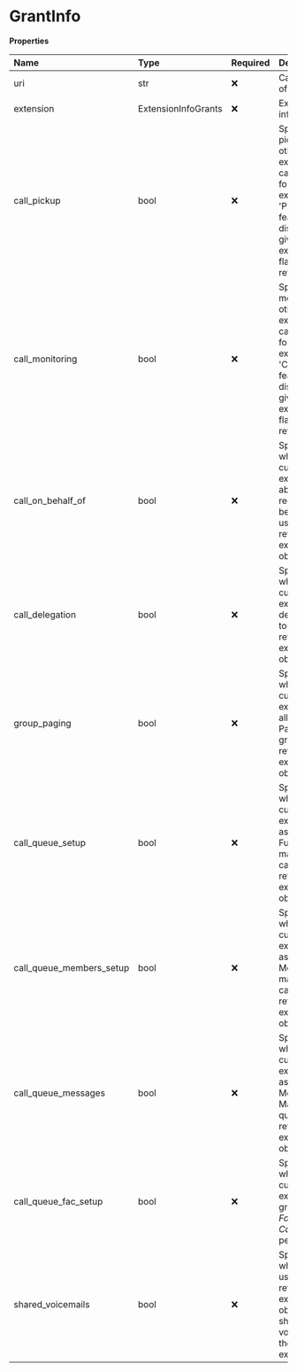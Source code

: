 # GrantInfo

**Properties**

| Name                     | Type                | Required | Description                                                                                                                                                                |
| :----------------------- | :------------------ | :------- | :------------------------------------------------------------------------------------------------------------------------------------------------------------------------- |
| uri                      | str                 | ❌       | Canonical URI of a grant                                                                                                                                                   |
| extension                | ExtensionInfoGrants | ❌       | Extension information                                                                                                                                                      |
| call_pickup              | bool                | ❌       | Specifies if picking up of other extensions' calls is allowed for the extension. If 'Presence' feature is disabled for the given extension, the flag is not returned       |
| call_monitoring          | bool                | ❌       | Specifies if monitoring of other extensions' calls is allowed for the extension. If 'CallMonitoring' feature is disabled for the given extension, the flag is not returned |
| call_on_behalf_of        | bool                | ❌       | Specifies whether the current extension is able to make or receive calls on behalf of the user referenced in extension object                                              |
| call_delegation          | bool                | ❌       | Specifies whether the current extension can delegate a call to the user referenced in extension object                                                                     |
| group_paging             | bool                | ❌       | Specifies whether the current extension is allowed to call Paging Only group referenced to in extension object                                                             |
| call_queue_setup         | bool                | ❌       | Specifies whether the current extension is assigned as a Full-Access manager in the call queue referenced in extension object                                              |
| call_queue_members_setup | bool                | ❌       | Specifies whether the current extension is assigned as a Members-Only manager in the call queue referenced in extension object                                             |
| call_queue_messages      | bool                | ❌       | Specifies whether the current extension is assigned as a Messages Manager in the queue referenced in extension object                                                      |
| call_queue_fac_setup     | bool                | ❌       | Specifies whether the current extension is granted _Forward All Calls (FAC)_ permission                                                                                    |
| shared_voicemails        | bool                | ❌       | Specifies whether the user referenced in extension object is sharing voicemails with the current extension                                                                 |

<!-- This file was generated by liblab | https://liblab.com/ -->
